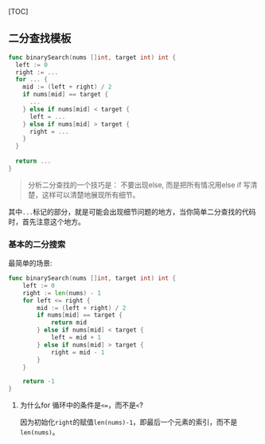 [TOC]

## 二分查找模板

```go
func binarySearch(nums []int, target int) int {
  left := 0
  right := ...
  for ... {
    mid := (left + right) / 2
    if nums[mid] == target {
      ...
    } else if nums[mid] < target {
      left = ...
    } else if nums[mid] > target {
      right = ...
    }
  }
  
  return ...
}
```

> 分析二分查找的一个技巧是： 不要出现else, 而是把所有情况用else if 写清楚，这样可以清楚地展现所有细节。

其中`...`标记的部分，就是可能会出现细节问题的地方，当你简单二分查找的代码时，首先注意这个地方。





### 基本的二分搜索

最简单的场景:

```go
func binarySearch(nums []int, target int) int {
	left := 0
	right := len(nums) - 1
	for left <= right {
		mid := (left + right) / 2
		if nums[mid] == target {
			return mid
		} else if nums[mid] < target {
			left = mid + 1
		} else if nums[mid] > target {
			right = mid - 1
		}
	}

	return -1
}
```

1. 为什么for 循环中的条件是`<=`，而不是`<`?

   因为初始化`right`的赋值`len(nums)-1`，即最后一个元素的索引，而不是`len(nums)`。




